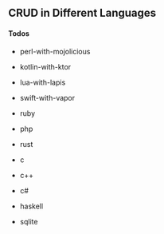 ## CRUD in Different Languages

#### Todos

* perl-with-mojolicious
* kotlin-with-ktor
* lua-with-lapis
* swift-with-vapor


* ruby
* php
* rust
* c
* c++
* c#
* haskell

* sqlite
